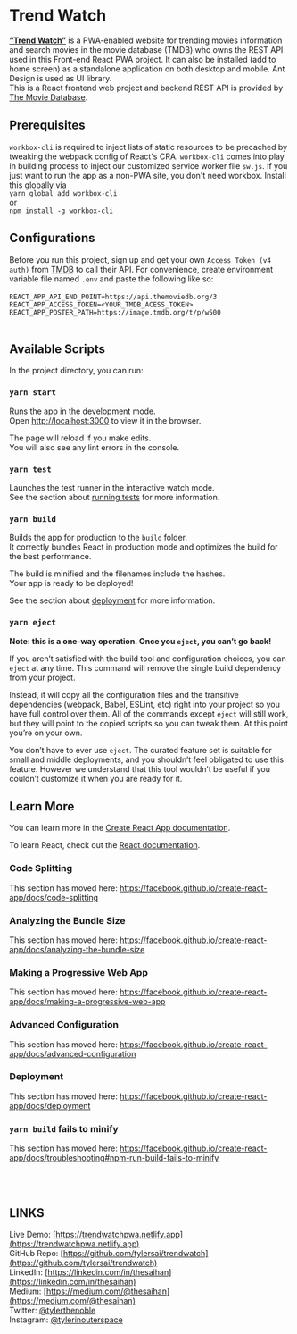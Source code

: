 # Trend Watch
[**“Trend Watch”**](https://trendwatchpwa.netlify.app) is a PWA-enabled website for trending movies information and search movies in the movie database (TMDB) who owns the REST API used in this Front-end React PWA project. It can also be installed (add to home screen) as a standalone application on both desktop and mobile. Ant Design is used as UI library.<br />
This is a React frontend web project and backend REST API is provided by [The Movie Database](http://themoviedb.org).<br/>

## Prerequisites
`workbox-cli` is required to inject lists of static resources to be precached by tweaking the webpack config of React's CRA. `workbox-cli` comes into play in building process to inject our customized service worker file `sw.js`. If you just want to run the app as a non-PWA site, you don't need workbox. Install this globally via <br />
`yarn global add workbox-cli` <br />
or <br />
`npm install -g workbox-cli` <br />

## Configurations

Before you run this project, sign up and get your own `Access Token (v4 auth)` from [TMDB](http://themoviedb.org) to call their API. For convenience, create environment variable file named `.env` and paste the following like so:<br/><br/>
`REACT_APP_API_END_POINT=https://api.themoviedb.org/3`<br/>
`REACT_APP_ACCESS_TOKEN=<YOUR_TMDB_ACESS_TOKEN>`<br/>
`REACT_APP_POSTER_PATH=https://image.tmdb.org/t/p/w500`<br/><br/>

## Available Scripts

In the project directory, you can run:

### `yarn start`

Runs the app in the development mode.<br />
Open [http://localhost:3000](http://localhost:3000) to view it in the browser.

The page will reload if you make edits.<br />
You will also see any lint errors in the console.

### `yarn test`

Launches the test runner in the interactive watch mode.<br />
See the section about [running tests](https://facebook.github.io/create-react-app/docs/running-tests) for more information.

### `yarn build`

Builds the app for production to the `build` folder.<br />
It correctly bundles React in production mode and optimizes the build for the best performance.

The build is minified and the filenames include the hashes.<br />
Your app is ready to be deployed!

See the section about [deployment](https://facebook.github.io/create-react-app/docs/deployment) for more information.

### `yarn eject`

**Note: this is a one-way operation. Once you `eject`, you can’t go back!**

If you aren’t satisfied with the build tool and configuration choices, you can `eject` at any time. This command will remove the single build dependency from your project.

Instead, it will copy all the configuration files and the transitive dependencies (webpack, Babel, ESLint, etc) right into your project so you have full control over them. All of the commands except `eject` will still work, but they will point to the copied scripts so you can tweak them. At this point you’re on your own.

You don’t have to ever use `eject`. The curated feature set is suitable for small and middle deployments, and you shouldn’t feel obligated to use this feature. However we understand that this tool wouldn’t be useful if you couldn’t customize it when you are ready for it.

## Learn More

You can learn more in the [Create React App documentation](https://facebook.github.io/create-react-app/docs/getting-started).

To learn React, check out the [React documentation](https://reactjs.org/).

### Code Splitting

This section has moved here: https://facebook.github.io/create-react-app/docs/code-splitting

### Analyzing the Bundle Size

This section has moved here: https://facebook.github.io/create-react-app/docs/analyzing-the-bundle-size

### Making a Progressive Web App

This section has moved here: https://facebook.github.io/create-react-app/docs/making-a-progressive-web-app

### Advanced Configuration

This section has moved here: https://facebook.github.io/create-react-app/docs/advanced-configuration

### Deployment

This section has moved here: https://facebook.github.io/create-react-app/docs/deployment

### `yarn build` fails to minify

This section has moved here: https://facebook.github.io/create-react-app/docs/troubleshooting#npm-run-build-fails-to-minify

<br/><br/>
## LINKS

Live Demo: [https://trendwatchpwa.netlify.app](https://trendwatchpwa.netlify.app)<br/>
GitHub Repo: [https://github.com/tylersai/trendwatch](https://github.com/tylersai/trendwatch)<br/>
LinkedIn: [https://linkedin.com/in/thesaihan](https://linkedin.com/in/thesaihan)<br/>
Medium: [https://medium.com/@thesaihan](https://medium.com/@thesaihan)<br/>
Twitter: [@tylerthenoble](https://twitter.com/tylerthenoble)<br/>
Instagram: [@tylerinouterspace](https://instagram.com/tylerinouterspace)<br/>

